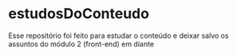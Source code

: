 # estudosDoConteudo
Esse repositório foi feito para estudar o conteúdo  e deixar salvo os assuntos do módulo 2 (front-end) em diante
